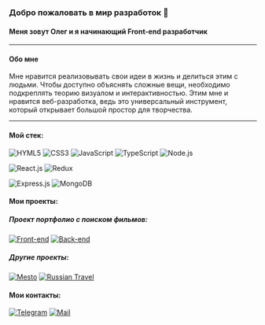 ### Добро пожаловать в мир разработок 👋
#### Меня зовут Олег и я начинающий Front-end разработчик

---
#### Обо мне
Мне нравится реализовывать свои идеи в жизнь и делиться этим с людьми. Чтобы доступно объяснять сложные вещи, необходимо подкреплять теорию визуалом и интерактивностью. Этим мне и нравится веб-разработка, ведь это универсальный инструмент, который открывает большой простор для творчества.

---

#### Мой стек:
![HYML5](https://img.shields.io/badge/HTML5-E34F26?style=for-the-badge&logo=html5&logoColor=white) 
![CSS3](https://img.shields.io/badge/CSS3-1572B6?style=for-the-badge&logo=css3&logoColor=white)
![JavaScript](https://img.shields.io/badge/JavaScript-323330?style=for-the-badge&logo=javascript&logoColor=F7DF1E)
![TypeScript](https://img.shields.io/badge/TypeScript-323330?style=for-the-badge&logo=typescript&logoColor=F7DF1E)
![Node.js](https://img.shields.io/badge/Node.js-43853D?style=for-the-badge&logo=node.js&logoColor=white)

![React.js](https://img.shields.io/badge/React-20232A?style=for-the-badge&logo=react&logoColor=61DAFB)
![Redux](https://img.shields.io/badge/Redux-593D88?style=for-the-badge&logo=redux&logoColor=white)

![Express.js](https://img.shields.io/badge/Express.js-404D59?style=for-the-badge)
![MongoDB](https://img.shields.io/badge/MongoDB-4EA94B?style=for-the-badge&logo=mongodb&logoColor=white)

#### Мои проекты:
##### Проект портфолио с поиском фильмов:
[![Front-end](https://img.shields.io/badge/-Front-141130?style=for-the-badge)](https://github.com/orlov-oleg-developer/movies-explorer-frontend)
[![Back-end](https://img.shields.io/badge/-Back-141130?style=for-the-badge)](https://github.com/orlov-oleg-developer/movies-explorer-api)
##### Другие проекты:
[![Mesto](https://img.shields.io/badge/-Mesto-141130?style=for-the-badge)](https://github.com/orlov-oleg-developer/mesto)
[![Russian Travel](https://img.shields.io/badge/-Russian_Travel-141130?style=for-the-badge)](https://github.com/orlov-oleg-developer/russian-travel)

#### Мои контакты:
[![Telegram](https://img.shields.io/badge/Telegram-2CA5E0?style=for-the-badge&logo=telegram&logoColor=white)](https://t.me/orlov_development)
[![Mail](https://img.shields.io/badge/-eagle.217@mail.ru-141130?style=for-the-badge&logo=Gmail)](mailto:eagle.217@mail.ru)



<!-- <img align="left" alt="codeStaker's" src="https://github-readme-stats.vercel.app/api?username=orlov-oleg-developer&show_icons=true&hide_border=true"> -->

<!-- [![Top Langs](https://github-readme-stats.vercel.app/api/top-langs/?username=yurovdigital&layout=compact)](https://github.com/anuraghazra/github-readme-stats) -->
